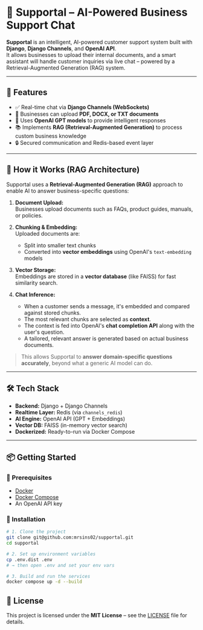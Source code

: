 # 🧠 Supportal – AI-Powered Business Support Chat

**Supportal** is an intelligent, AI-powered customer support system built with **Django**, **Django Channels**, and **OpenAI API**.  
It allows businesses to upload their internal documents, and a smart assistant will handle customer inquiries via live chat – powered by a Retrieval-Augmented Generation (RAG) system.

---

## 🚀 Features

- ✅ Real-time chat via **Django Channels (WebSockets)**
- 📎 Businesses can upload **PDF, DOCX, or TXT documents**
- 🤖 Uses **OpenAI GPT models** to provide intelligent responses
- 📚 Implements **RAG (Retrieval-Augmented Generation)** to process custom business knowledge
- 🔒 Secured communication and Redis-based event layer

---

## 🧠 How it Works (RAG Architecture)

Supportal uses a **Retrieval-Augmented Generation (RAG)** approach to enable AI to answer business-specific questions:

1. **Document Upload:**  
   Businesses upload documents such as FAQs, product guides, manuals, or policies.

2. **Chunking & Embedding:**  
   Uploaded documents are:
   - Split into smaller text chunks
   - Converted into **vector embeddings** using OpenAI's `text-embedding` models

3. **Vector Storage:**  
   Embeddings are stored in a **vector database** (like FAISS) for fast similarity search.

4. **Chat Inference:**
   - When a customer sends a message, it's embedded and compared against stored chunks.
   - The most relevant chunks are selected as **context**.
   - The context is fed into OpenAI's **chat completion API** along with the user's question.
   - A tailored, relevant answer is generated based on actual business documents.

> This allows Supportal to **answer domain-specific questions accurately**, beyond what a generic AI model can do.

---

## 🛠️ Tech Stack

- **Backend:** Django + Django Channels
- **Realtime Layer:** Redis (via `channels_redis`)
- **AI Engine:** OpenAI API (GPT + Embeddings)
- **Vector DB:** FAISS (in-memory vector search)
- **Dockerized:** Ready-to-run via Docker Compose

---

## 📦 Getting Started

### 🔧 Prerequisites

- [Docker](https://www.docker.com/)
- [Docker Compose](https://docs.docker.com/compose/)
- An OpenAI API key

### 🧪 Installation

```bash
# 1. Clone the project
git clone git@github.com:mrsins02/supportal.git
cd supportal

# 2. Set up environment variables
cp .env.dist .env
# → then open .env and set your env vars

# 3. Build and run the services
docker compose up -d --build
```

## 📄 License
This project is licensed under the **MIT License** – see the [LICENSE](./LICENSE) file for details.